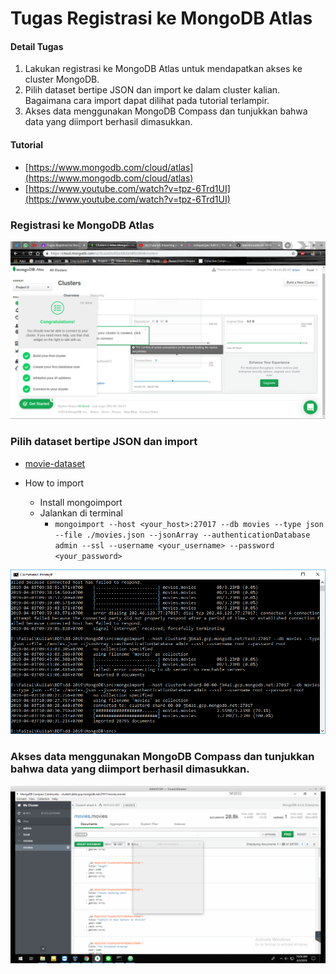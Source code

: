 # Tugas Registrasi ke MongoDB Atlas

#### Detail Tugas
1. Lakukan registrasi ke MongoDB Atlas untuk mendapatkan akses ke cluster MongoDB.
2. Pilih dataset bertipe JSON dan import ke dalam cluster kalian. Bagaimana cara import dapat dilihat pada tutorial terlampir.
3. Akses data menggunakan MongoDB Compass dan tunjukkan bahwa data yang diimport berhasil dimasukkan.

#### Tutorial
- [https://www.mongodb.com/cloud/atlas](https://www.mongodb.com/cloud/atlas)
- [https://www.youtube.com/watch?v=tpz-6Trd1UI](https://www.youtube.com/watch?v=tpz-6Trd1UI)

### Registrasi ke MongoDB Atlas

![atlas_register](doc/regis_mongodb.png)

### Pilih dataset bertipe JSON dan import

- [movie-dataset](https://raw.githubusercontent.com/prust/wikipedia-movie-data/master/movies.json)

- How to import
    - Install mongoimport
    - Jalankan di terminal
        - `mongoimport --host <your_host>:27017 --db movies --type json --file ./movies.json --jsonArray --authenticationDatabase admin --ssl --username <your_username> --password <your_password>`

![import](doc/import.PNG)

### Akses data menggunakan MongoDB Compass dan tunjukkan bahwa data yang diimport berhasil dimasukkan.

![import](doc/compass.png)

